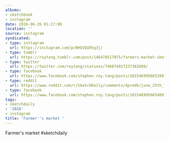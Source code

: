 ```yaml
---
albums:
- sketchbook
- instagram
date: 2016-06-26 01:17:09
location: ''
source: instagram
syndicated:
- type: instagram
  url: https://instagram.com/p/BHGVQIKhg3j/
- type: tumblr
  url: https://roytang.tumblr.com/post/146478517075/farmers-market-sketchdaily
- type: twitter
  url: https://twitter.com/roytang/statuses/746874917237362689/
- type: facebook
  url: https://www.facebook.com/stephen.roy.tang/posts/10154699566528912:0
- type: reddit
  url: https://www.reddit.com/r/SketchDaily/comments/4prmdb/june_25th_farmers_market/d4o51zf/
- type: facebook
  url: https://www.facebook.com/stephen.roy.tang/posts/10154699566548912
tags:
- sketchdaily
- '2016'
- instagram
title: 'Farmer''s market '
---
```


Farmer's market #sketchdaily
